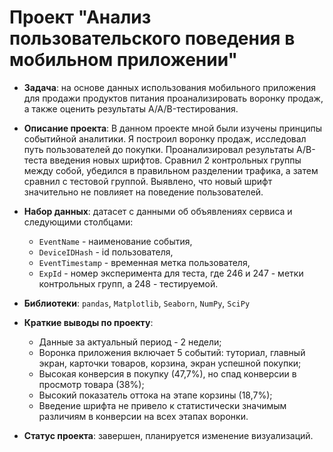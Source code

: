 # Проект "Анализ пользовательского поведения в мобильном приложении"
- **Задача**: на основе данных использования мобильного приложения для продажи продуктов питания проанализировать воронку продаж, а также оценить результаты A/A/B-тестирования.  

- **Описание проекта**: В данном проекте мной были изучены принципы событийной аналитики. Я построил воронку продаж, исследовал путь пользователей до покупки. Проанализировал результаты A/B-теста введения новых шрифтов. Сравнил 2 контрольных группы между собой, убедился в правильном разделении трафика, а затем сравнил с тестовой группой. Выявлено, что новый шрифт значительно не повлияет на поведение пользователей.

- **Набор данных**: датасет с данными об объявлениях сервиса и следующими столбцами:
    - `EventName` - наименование события,
    - `DeviceIDHash` - id пользователя,
    - `EventTimestamp` - временная метка пользователя,
    - `ExpId` - номер эксперимента для теста, где 246 и 247 - метки контрольных групп, а 248 - тестируемой.

- **Библиотеки**: `pandas`, `Matplotlib`, `Seaborn`, `NumPy`, `SciPy`

- **Краткие выводы по проекту**:
    - Данные за актуальный период - 2 недели;
    - Воронка приложения включает 5 событий: туториал, главный экран, карточки товаров, корзина, экран успешной покупки;
    - Высокая конверсия в покупку (47,7%), но спад конверсии в просмотр товара (38%);
    - Высокий показатель оттока на этапе корзины (18,7%);
    - Введение шрифта не привело к статистически значимым различиям в конверсии на всех этапах воронки.

- **Статус проекта**: завершен, планируется изменение визуализаций.
